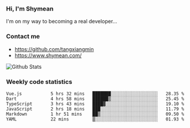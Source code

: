 ### Hi, I'm Shymean

I'm on my way to becoming a real developer...

### Contact me

- <https://github.com/tangxiangmin>
- <https://www.shymean.com/>

![Github Stats](https://github-readme-stats.vercel.app/api?username=tangxiangmin&show_icons=true&theme=dark)


###  Weekly code statistics

<!--START_SECTION:waka-->

```text
Vue.js           5 hrs 32 mins   ███████░░░░░░░░░░░░░░░░░░   28.35 %
Dart             4 hrs 58 mins   ██████▒░░░░░░░░░░░░░░░░░░   25.45 %
TypeScript       3 hrs 43 mins   ████▓░░░░░░░░░░░░░░░░░░░░   19.10 %
JavaScript       2 hrs 18 mins   ███░░░░░░░░░░░░░░░░░░░░░░   11.79 %
Markdown         1 hr 51 mins    ██▒░░░░░░░░░░░░░░░░░░░░░░   09.50 %
YAML             22 mins         ▒░░░░░░░░░░░░░░░░░░░░░░░░   01.93 %
```

<!--END_SECTION:waka-->